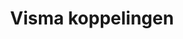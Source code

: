 ---
title: Visma koppelingen
key: visma
image: /images/@stock/visma-koppelingen.png
link_to: /koppelingen/visma
klass: boekhoud 
layout: koppelingen
referral-url:
---